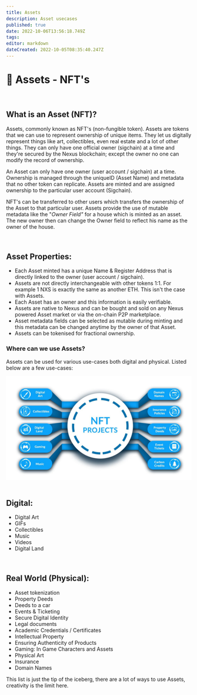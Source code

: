 ```yaml
---
title: Assets
description: Asset usecases
published: true
date: 2022-10-06T13:56:18.749Z
tags: 
editor: markdown
dateCreated: 2022-10-05T08:35:40.247Z
---
```


# 🏫 Assets - NFT's

&nbsp;

## **What is an Asset (NFT)?**

Assets, commonly known as NFT's (non-fungible token). Assets are tokens that we can use to represent ownership of unique items. They let us digitally represent things like art, collectibles, even real estate and a lot of other things. They can only have one official owner (sigchain) at a time and they're secured by the Nexus blockchain;  except the owner no one can modify the record of ownership.

An Asset can only have one owner (user account / sigchain) at a time. Ownership is managed through the uniqueID (Asset Name) and metadata that no other token can replicate. Assets are minted and are assigned ownership to the particular user account (Sigchain).&#x20;

NFT's can be transferred to other users which transfers the ownership of the Asset to that particular user. Assets provide the use of mutable metadata like the "_Owner Field"_ for a house which is minted as an asset. The new owner then can change the Owner field to reflect his name as the owner of the house.

&nbsp;

## Asset  Properties:

* Each Asset minted has a unique Name & Register Address that is directly linked to the owner (user account / sigchain).
* Assets are not directly interchangeable with other tokens 1:1. For example 1 NXS is exactly the same as another ETH. This isn't the case with Assets.
* Each Asset has an owner and this information is easily verifiable.
* Assets are native to Nexus and can be bought and sold on any Nexus powered Asset market or via the on-chain P2P marketplace.
* Asset metadata fields can be selected as mutable during minting and this metadata can be changed anytime by the owner of that Asset.
* Assets can be tokenised for fractional ownership.
&nbsp;
### Where can we use Assets?

Assets can be used for various use-cases both digital and physical. Listed below are a few use-cases:
&nbsp;

![assets-usecases.jpeg](/assets-usecases.jpeg)
&nbsp;

## Digital:

* Digital Art
* GIFs
* Collectibles
* Music
* Videos
* Digital Land

&nbsp;

## Real World  (Physical):

* Asset tokenization
* Property Deeds&#x20;
* Deeds to a car
* Events & Ticketing
* Secure Digital Identity
* Legal documents
* Academic Credentials / Certificates
* Intellectual Property
* Ensuring Authenticity of Products
* Gaming: In Game Characters and Assets
* Physical Art
* Insurance
* Domain Names

This list is just the tip of the iceberg, there are a lot of ways to use Assets, creativity is the limit here.
